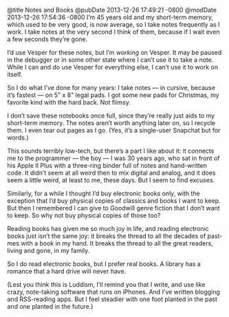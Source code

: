 @title Notes and Books
@pubDate 2013-12-26 17:49:21 -0800
@modDate 2013-12-26 17:54:36 -0800
I’m 45 years old and my short-term memory, which used to be very good, is now average, so I take notes frequently as I work. I take notes at the very second I think of them, because if I wait even a few seconds they’re gone.

I’d use Vesper for these notes, but I’m *working* on Vesper. It may be paused in the debugger or in some other state where I can’t use it to take a note. While I can and do use Vesper for everything else, I can’t use it to work on itself.

So I do what I’ve done for many years: I take notes — in cursive, because it’s fastest — on 5" x 8" legal pads. I got some new pads for Christmas, my favorite kind with the hard back. Not flimsy.

I don’t save these notebooks once full, since they’re really just aids to my short-term memory. The notes aren’t worth anything later on, so I recycle them. I even tear out pages as I go. (Yes, it’s a single-user Snapchat but for words.)

This sounds terribly low-tech, but there’s a part I like about it: it connects me to the programmer — the boy — I was 30 years ago, who sat in front of his Apple II Plus with a three-ring binder full of notes and hand-written code. It didn’t seem at all weird then to mix digital and analog, and it does seem a little weird, at least to me, these days. But I seem to find excuses.

Similarly, for a while I thought I’d buy electronic books only, with the exception that I’d buy physical copies of classics and books I want to keep. But then I remembered I can give to Goodwill genre fiction that I don’t want to keep. So why not buy physical copies of those too?

Reading books has given me so much joy in life, and reading electronic books just isn’t the same joy: it breaks the thread to all the decades of past-mes with a book in my hand. It breaks the thread to all the great readers, living and gone, in my family.

So I do read electronic books, but I prefer real books. A library has a romance that a hard drive will never have.

(Lest you think this is Luddism, I’ll remind you that I write, and use like crazy, note-taking software that runs on iPhones. And I’ve written blogging and RSS-reading apps. But I feel steadier with one foot planted in the past and one planted in the future.)
